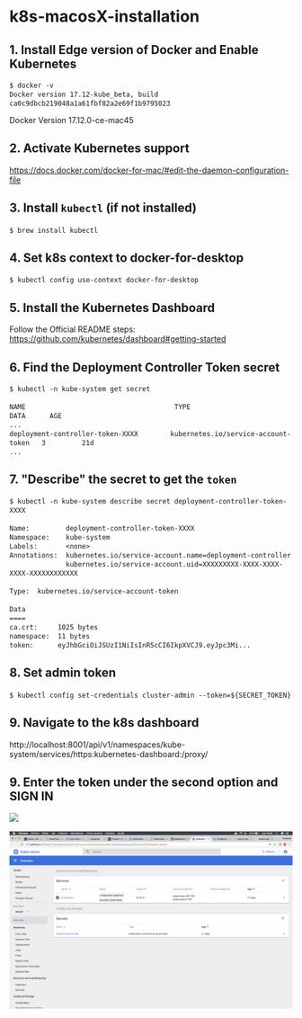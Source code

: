 # k8s-macosX-installation

## 1. Install Edge version of Docker and Enable Kubernetes
````
$ docker -v
Docker version 17.12-kube_beta, build ca0c9dbcb219048a1a61fbf82a2e69f1b9795023
````
Docker Version 17.12.0-ce-mac45

## 2. Activate Kubernetes support

https://docs.docker.com/docker-for-mac/#edit-the-daemon-configuration-file

## 3. Install `kubectl` (if not installed)

`$ brew install kubectl`

## 4. Set k8s context to docker-for-desktop

`$ kubectl config use-context docker-for-desktop`

## 5. Install the **Kubernetes Dashboard**

Follow the Official README steps: https://github.com/kubernetes/dashboard#getting-started

## 6. Find the **Deployment Controller Token** secret

```
$ kubectl -n kube-system get secret

NAME                                     TYPE                                  DATA      AGE
...
deployment-controller-token-XXXX        kubernetes.io/service-account-token   3         21d
...
```

## 7. "Describe" the secret to get the `token`

````
$ kubectl -n kube-system describe secret deployment-controller-token-XXXX

Name:         deployment-controller-token-XXXX
Namespace:    kube-system
Labels:       <none>
Annotations:  kubernetes.io/service-account.name=deployment-controller
              kubernetes.io/service-account.uid=XXXXXXXXX-XXXX-XXXX-XXXX-XXXXXXXXXXXX

Type:  kubernetes.io/service-account-token

Data
====
ca.crt:     1025 bytes
namespace:  11 bytes
token:      eyJhbGciOiJSUzI1NiIsInR5cCI6IkpXVCJ9.eyJpc3Mi...
````

## 8. Set admin token

`$ kubectl config set-credentials cluster-admin --token=${SECRET_TOKEN}`

## 9. Navigate to the k8s dashboard

http://localhost:8001/api/v1/namespaces/kube-system/services/https:kubernetes-dashboard:/proxy/

## 9. Enter the token under the second option and SIGN IN

![](https://i.stack.imgur.com/5dy2F.png)

![](./dashboard.png)